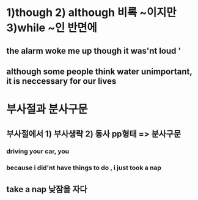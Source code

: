 # 1)though 2) although  비록 ~이지만 3)while ~인 반면에

## the alarm woke me up though it was'nt loud '

## although some people think water unimportant, it is neccessary for our lives

# 부사절과 분사구문
## 부사절에서 1) 부사생략 2) 동사 pp형태 => 분사구문
### driving your car, you 
### because i did'nt have things to do , i just took a nap

## take a nap 낮잠을 자다
